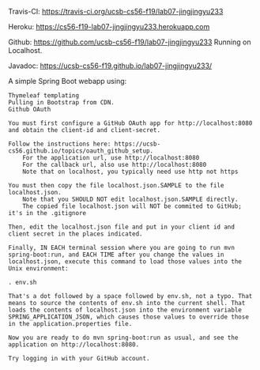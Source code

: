 
Travis-CI: https://travis-ci.org/ucsb-cs56-f19/lab07-jingjingyu233

Heroku: https://cs56-f19-lab07-jingjingyu233.herokuapp.com

Github: https://github.com/ucsb-cs56-f19/lab07-jingjingyu233 Running on Localhost.

Javadoc: https://ucsb-cs56-f19.github.io/lab07-jingjingyu233/

A simple Spring Boot webapp using:

    Thymeleaf templating
    Pulling in Bootstrap from CDN.
    Github OAuth

    You must first configure a GitHub OAuth app for http://localhost:8080 and obtain the client-id and client-secret.

    Follow the instructions here: https://ucsb-cs56.github.io/topics/oauth_github_setup.
        For the application url, use http://localhost:8080
        For the callback url, also use http://localhost:8080
        Note that on localhost, you typically need use http not https

    You must then copy the file localhost.json.SAMPLE to the file localhost.json.
        Note that you SHOULD NOT edit localhost.json.SAMPLE directly.
        The copied file localhost.json will NOT be commited to GitHub; it's in the .gitignore

    Then, edit the localhost.json file and put in your client id and client secret in the places indicated.

    Finally, IN EACH terminal session where you are going to run mvn spring-boot:run, and EACH TIME after you change the values in localhost.json, execute this command to load those values into the Unix environment:

    . env.sh

    That's a dot followed by a space followed by env.sh, not a typo. That means to source the contents of env.sh into the current shell. That loads the contents of localhost.json into the environment variable SPRING_APPLICATION_JSON, which causes those values to override those in the application.properties file.

    Now you are ready to do mvn spring-boot:run as usual, and see the application on http://localhost:8080.

    Try logging in with your GitHub account.



